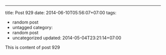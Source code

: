 ---
title: Post 929
date: 2014-06-10T05:56:07+07:00
tags:
  - random post
  - untagged
category:
  - random post
  - uncategorized
updated: 2014-05-04T23:21:14+07:00

This is content of post 929
